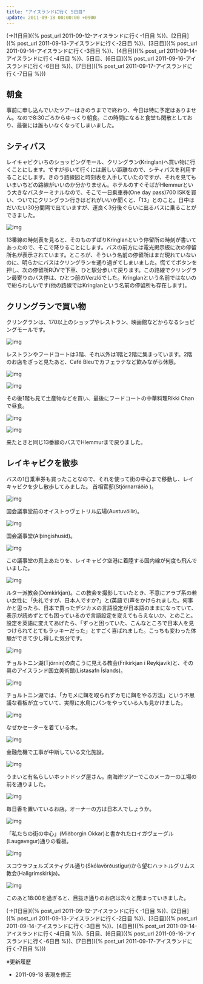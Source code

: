 ```yaml
---
title: "アイスランドに行く 5日目"
update: 2011-09-18 00:00:00 +0900
---
```


(→[1日目]({% post_url 2011-09-12-アイスランドに行く-1日目 %})、[2日目]({% post_url 2011-09-13-アイスランドに行く-2日目 %})、[3日目]({% post_url 2011-09-14-アイスランドに行く-3日目 %})、[4日目]({% post_url 2011-09-14-アイスランドに行く-4日目 %})、5日目、[6日目]({% post_url 2011-09-16-アイスランドに行く-6日目 %})、[7日目]({% post_url 2011-09-17-アイスランドに行く-7日目 %}))

## 朝食

事前に申し込んでいたツアーはきのうまでで終わり、今日は特に予定はありません。なので8:30ごろからゆっくり朝食。この時間になると食堂も閑散としており、最後には誰もいなくなってしまいました。

## シティバス

レイキャビクいちのショッピングモール、クリングラン(Kringlan)へ買い物に行くことにします。ですが歩いて行くには厳しい距離なので、シティバスを利用することにします。きのう路線図と時刻表を入手していたのですが、それを見てもいまいちどの路線がいいのか分かりません。ホテルのすぐそばがHlemmurという大きなバスターミナルなので、そこで一日乗車券(One day pass)700 ISKを買い、ついでにクリングラン行きはどれがいいか聞くと、「13」とのこと。日中はだいたい30分間隔で出ていますが、運良く3分後ぐらいに出るバスに乗ることができました。

![img](img/20110915-001.jpg)

13番線の時刻表を見ると、そのものずばりKringlanという停留所の時刻が書いてあったので、そこで降りることにします。バスの前方には電光掲示板に次の停留所名が表示されています。ところが、そういう名前の停留所はまだ現れていないのに、明らかにバスはクリングランを通り過ぎてしまいました。慌ててボタンを押し、次の停留所RÚVで下車、ひと駅分歩いて戻ります。この路線でクリングラン最寄りのバス停は、ひとつ前のVerzlóでした。Kringlanという名前ではないので紛らわしいです(他の路線ではKringlanという名前の停留所も存在します)。

## クリングランで買い物

クリングランは、170以上のショップやレストラン、映画館などからなるショピングモールです。

![img](img/20110915-002.jpg)

レストランやフードコートは3階、それ以外は1階と2階に集まっています。2階のお店をざっと見たあと、Café Bleuでカフェラテなど飲みながら休憩。

![img](img/20110915-003.jpg)

![img](img/20110915-004.jpg)

その後1階も見て土産物などを買い、最後にフードコートの中華料理Rikki Chanで昼食。

![img](img/20110915-005.jpg)

![img](img/20110915-006.jpg)

来たときと同じ13番線のバスでHlemmurまで戻りました。

## レイキャビクを散歩

バスの1日乗車券も買ったことなので、それを使って街の中心まで移動し、レイキャビクを少し散歩してみました。
首相官邸(Stjórnarráðið )。

![img](img/20110915-007.jpg)

国会議事堂前のオイストゥヴェトリル広場(Austuvöllir)。

![img](img/20110915-008.jpg)

国会議事堂(Alþingishusid)。

![img](img/20110915-009.jpg)

この議事堂の真上あたりを、レイキャビク空港に着陸する国内線が何度も飛んでいました。

![img](img/20110915-010.jpg)

ルター派教会(Dómkirkjan)。この教会を撮影していたとき、不意にアラブ系の若い女性に「失礼ですが、日本人ですか?」と(英語で)声をかけられました。何事かと思ったら、日本で買ったデジカメの言語設定が日本語のままになっていて、表示が読めずとても困っているので言語設定を変えてもらえないか、とのこと。設定を英語に変えてあげたら、「ずっと困っていた、こんなところで日本人を見つけられてとてもラッキーだった」とすごく喜ばれました。こっちも変わった体験ができて少し得した気分です。

![img](img/20110915-011.jpg)

チョルトニン湖(Tjörnin)の向こうに見える教会(Fríkirkjan í Reykjavík)と、その奥のアイスランド国立美術館(Listasafn Íslands)。

![img](img/20110915-012.jpg)

チョルトニン湖では、「カモメに餌を取られずカモに餌をやる方法」という不思議な看板が立っていて、実際に水鳥にパンをやっている人も見かけました。

![img](img/20110915-013.jpg)

なぜかセーターを着ている木。

![img](img/20110915-014.jpg)

金融危機で工事が中断している文化施設。

![img](img/20110915-015.jpg)

うまいと有名らしいホットドッグ屋さん。南海岸ツアーでこのメーカーの工場の前を通りました。

![img](img/20110915-016.jpg)

毎日香を置いているお店。オーナーの方は日本人でしょうか。

![img](img/20110915-017.jpg)

「私たちの街の中心」(Miðborgin Okkar)と書かれたロイガヴェーグル(Laugavegur)通りの看板。

![img](img/20110915-018.jpg)

スコウラフェルズスティグル通り(Skólavörðustígur)から望むハットルグリムス教会(Hallgrímskirkja)。

![img](img/20110915-019.jpg)

このあと18:00を過ぎると、目抜き通りのお店は次々と閉まっていきました。

(→[1日目]({% post_url 2011-09-12-アイスランドに行く-1日目 %})、[2日目]({% post_url 2011-09-13-アイスランドに行く-2日目 %})、[3日目]({% post_url 2011-09-14-アイスランドに行く-3日目 %})、[4日目]({% post_url 2011-09-14-アイスランドに行く-4日目 %})、5日目、[6日目]({% post_url 2011-09-16-アイスランドに行く-6日目 %})、[7日目]({% post_url 2011-09-17-アイスランドに行く-7日目 %}))

※更新履歴

- 2011-09-18 表現を修正
